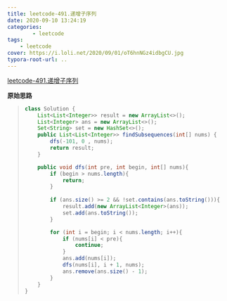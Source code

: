 ```yaml
---
title: leetcode-491.递增子序列
date: 2020-09-10 13:24:19
categories: 
		- leetcode
tags: 
	- leetcode
cover: https://i.loli.net/2020/09/01/oT6hnNGz4idbgCU.jpg
typora-root-url: ..
---
```


[leetcode-491.递增子序列](https://leetcode-cn.com/problems/increasing-subsequences/)

**原始思路**

> ```java
> class Solution {
>     List<List<Integer>> result = new ArrayList<>();
>     List<Integer> ans = new ArrayList<>();
>     Set<String> set = new HashSet<>();
>     public List<List<Integer>> findSubsequences(int[] nums) {
>         dfs(-101, 0 , nums);
>         return result;
>     }
> 
>     public void dfs(int pre, int begin, int[] nums){
>         if (begin > nums.length){
>             return;
>         }
>         
>         if (ans.size() >= 2 && !set.contains(ans.toString())){
>             result.add(new ArrayList<Integer>(ans));
>             set.add(ans.toString());
>         }
> 
>         for (int i = begin; i < nums.length; i++){
>             if (nums[i] < pre){
>                 continue;
>             }
>             ans.add(nums[i]);
>             dfs(nums[i], i + 1, nums);
>             ans.remove(ans.size() - 1);
>         }
>     }
> }
> ```
>

